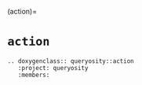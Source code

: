 (action)=
# `action`

```{eval-rst}
.. doxygenclass:: queryosity::action
   :project: queryosity
   :members:
```